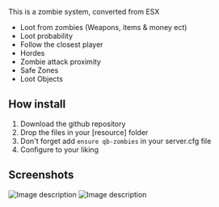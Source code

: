 This is a zombie system, converted from ESX
* Loot from zombies (Weapons, items & money ect)
* Loot probability
* Follow the closest player
* Hordes
* Zombie attack proximity
* Safe Zones
* Loot Objects

## How install
1. Download the github repository
2. Drop the files in your [resource] folder
3. Don't forget add `ensure qb-zombies` in your server.cfg file
4. Configure to your liking

## Screenshots
![Image description](https://cdn.discordapp.com/attachments/688425426015879308/966996245023449128/Screenshot_2022-04-22_023415.png)
![Image description](https://cdn.discordapp.com/attachments/688425426015879308/966996485654855680/unknown.png)
